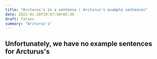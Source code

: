 ```yaml
---
title: "Arcturus's in a sentence | Arcturus's example sentences"
date: 2021-01-20T19:57:50+05:30
draft: falses
summary: "Arcturus's"
---
```

## Unfortunately, we have no example sentences for Arcturus's                 
